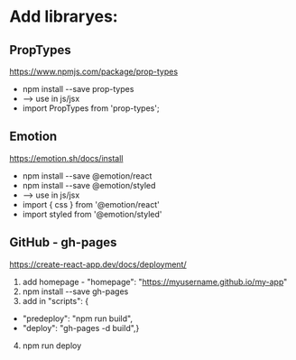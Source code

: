 # Add libraryes:

## PropTypes

https://www.npmjs.com/package/prop-types

- npm install --save prop-types
- --> use in js/jsx
- import PropTypes from 'prop-types';

## Emotion

https://emotion.sh/docs/install

- npm install --save @emotion/react
- npm install --save @emotion/styled
- --> use in js/jsx
- import { css } from '@emotion/react'
- import styled from '@emotion/styled'

## GitHub - gh-pages

https://create-react-app.dev/docs/deployment/

1. add homepage - "homepage": "https://myusername.github.io/my-app"
2. npm install --save gh-pages
3. add in "scripts": {

- "predeploy": "npm run build",
- "deploy": "gh-pages -d build",}

4. npm run deploy</p>
